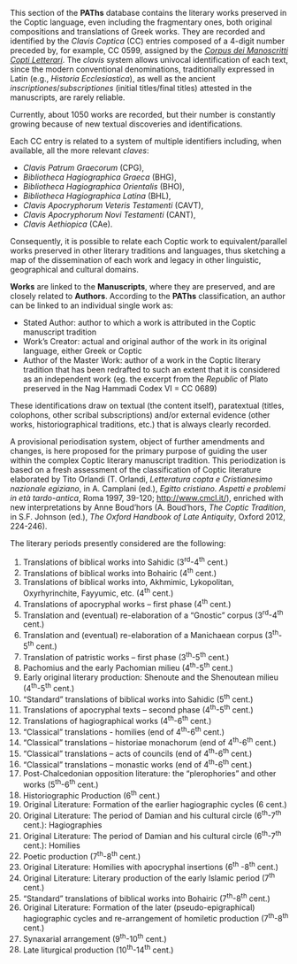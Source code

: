 This section of the **PAThs** database contains the literary works preserved in the Coptic language, even including the fragmentary ones, both original compositions and translations of Greek works. They are recorded and identified by the *Clavis Coptica* (CC) entries composed of a 4-digit number preceded by, for example, CC 0599, assigned by the [*Corpus dei Manoscritti Copti Letterari*](http://www.cmcl.it/). The *clavis*  system allows univocal identification of each text, since the modern conventional denominations, traditionally expressed in Latin (e.g., *Historia Ecclesiastica*), as well as the ancient *inscriptiones*/*subscriptiones* (initial titles/final titles) attested in the manuscripts, are rarely reliable.

Currently, about 1050 works are recorded, but their number is constantly growing because of new textual discoveries and identifications.

Each CC entry is related to a system of multiple identifiers including, when available, all the more relevant *claves*:
- *Clavis Patrum Graecorum* (CPG),
- *Bibliotheca Hagiographica Graeca* (BHG),
- *Bibliotheca Hagiographica Orientalis* (BHO),
- *Bibliotheca Hagiographica Latina* (BHL),
- *Clavis Apocryphorum Veteris Testamenti* (CAVT),
- *Clavis Apocryphorum Novi Testamenti* (CANT),
- *Clavis Aethiopica* (CAe).

Consequently, it is possible to relate each Coptic work to equivalent/parallel works preserved in other literary traditions and languages, thus sketching a map of the dissemination  of each work and legacy in other linguistic, geographical and cultural domains.

**Works** are linked to the **Manuscripts**, where they are preserved, and are closely related to **Authors**. According to the **PAThs** classification, an author can be linked to an individual single work as:
- Stated Author: author to which a work is attributed in the Coptic manuscript tradition
- Work’s Creator: actual and original author of the work in its original language, either Greek or Coptic
- Author of the Master Work: author of a work in the Coptic literary tradition that has been redrafted to such an extent that it is considered as an independent work  (eg. the excerpt from the *Republic* of Plato preserved in the Nag Hammadi Codex VI = CC 0689)

These identifications draw on textual (the content itself), paratextual (titles, colophons, other scribal subscriptions) and/or external evidence (other works, historiographical traditions, etc.) that is always clearly recorded.

A provisional periodisation system, object of further amendments and changes, is here proposed for the primary purpose of guiding the user within the complex Coptic literary manuscript tradition. This periodization is based on a fresh assessment of the classification of Coptic literature elaborated by Tito Orlandi (T. Orlandi, *Letteratura copta e Cristianesimo nazionale egiziano*, in A. Camplani (ed.), *Egitto cristiano. Aspetti e problemi in età tardo-antica*, Roma 1997, 39-120; http://www.cmcl.it/), enriched with new interpretations by Anne Boud’hors (A. Boud’hors, *The Coptic Tradition*, in S.F. Johnson (ed.), *The Oxford Handbook of Late Antiquity*, Oxford 2012, 224-246).

The literary periods presently considered are the following:


1.	Translations of biblical works into Sahidic (3<sup>rd</sup>-4<sup>th</sup> cent.)
1.	Translations of biblical works into Bohairic (4<sup>th</sup> cent.)
1.	Translations of biblical works into, Akhmimic, Lykopolitan, Oxyrhyrinchite, Fayyumic, etc. (4<sup>th</sup> cent.)
1.	Translations of apocryphal works – first phase (4<sup>th</sup> cent.)
1.	Translation and (eventual) re-elaboration of a “Gnostic” corpus (3<sup>rd</sup>-4<sup>th</sup> cent.)
1.	Translation and (eventual) re-elaboration of a Manichaean corpus (3<sup>th</sup>-5<sup>th</sup> cent.)
1.	Translation of patristic works – first phase (3<sup>th</sup>-5<sup>th</sup> cent.)
1.	Pachomius and the early Pachomian milieu (4<sup>th</sup>-5<sup>th</sup>  cent.)
1.	Early original literary production: Shenoute and the Shenoutean milieu (4<sup>th</sup>-5<sup>th</sup> cent.)
1.	“Standard” translations of biblical works into Sahidic (5<sup>th</sup> cent.)
1.	Translations of apocryphal texts – second phase (4<sup>th</sup>-5<sup>th</sup> cent.)
1.	Translations of hagiographical works (4<sup>th</sup>-6<sup>th</sup> cent.)
1.	“Classical” translations - homilies (end of 4<sup>th</sup>-6<sup>th</sup> cent.)
1.	“Classical” translations – historiae monachorum (end of 4<sup>th</sup>-6<sup>th</sup> cent.)
1.	“Classical” translations – acts of councils (end of 4<sup>th</sup>-6<sup>th</sup> cent.)
1.	“Classical” translations – monastic works (end of 4<sup>th</sup>-6<sup>th</sup> cent.)
1.	Post-Chalcedonian opposition literature: the “plerophories” and other works (5<sup>th</sup>-6<sup>th</sup> cent.)
1.	Historiographic Production (6<sup>th</sup> cent.)
1.	Original Literature: Formation of the earlier hagiographic cycles (6 cent.)
1.	Original Literature: The period of Damian and his cultural circle (6<sup>th</sup>-7<sup>th</sup> cent.): Hagiographies
1.	Original Literature: The period of Damian and his cultural circle (6<sup>th</sup>-7<sup>th</sup> cent.): Homilies
1.	Poetic production (7<sup>th</sup>-8<sup>th</sup> cent.)
1.	Original Literature: Homilies with apocryphal insertions (6<sup>th</sup> -8<sup>th</sup> cent.)
1.	Original Literature: Literary production of the early Islamic period (7<sup>th</sup> cent.)
1.	“Standard” translations of biblical works into Bohairic (7<sup>th</sup>-8<sup>th</sup> cent.)
1.	Original Literature: Formation of the later (pseudo-epigraphical) hagiographic cycles and re-arrangement of homiletic production (7<sup>th</sup>-8<sup>th</sup> cent.)
1.	Synaxarial arrangement (9<sup>th</sup>-10<sup>th</sup> cent.)
1.	Late liturgical production (10<sup>th</sup>-14<sup>th</sup> cent.)

